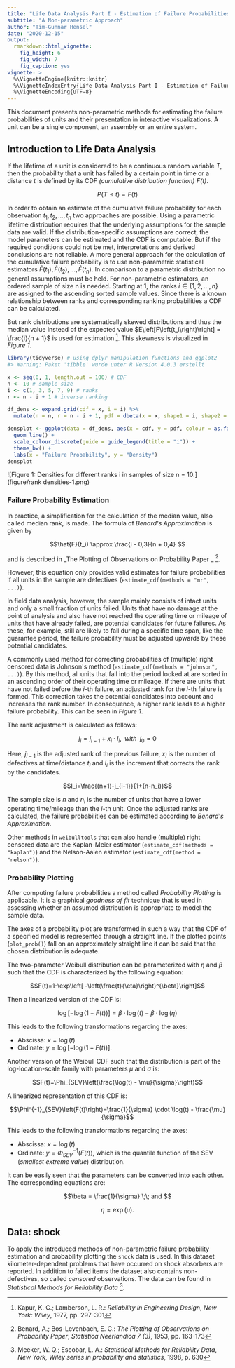 ```yaml
---
title: "Life Data Analysis Part I - Estimation of Failure Probabilities"
subtitle: "A Non-parametric Approach"
author: "Tim-Gunnar Hensel"
date: "2020-12-15"
output:
  rmarkdown::html_vignette:
    fig_height: 6
    fig_width: 7
    fig_caption: yes
vignette: >
  %\VignetteEngine{knitr::knitr}
  %\VignetteIndexEntry{Life Data Analysis Part I - Estimation of Failure Probabilities}
  %\VignetteEncoding{UTF-8}
---
```




This document presents non-parametric methods for estimating the failure probabilities of units and their presentation in interactive visualizations. A unit can be a single component, an assembly or an entire system. 

## Introduction to Life Data Analysis

If the lifetime of a unit is considered to be a continuous random variable _T_, then the probability that a unit has failed by a certain point in time or a distance _t_ is defined by its CDF _(cumulative distribution function)_ _F(t)_.

$$ P(T\leq t) = F(t) $$

In order to obtain an estimate of the cumulative failure probability for each observation $t_1, t_2, ..., t_n$ two approaches are possible. Using a parametric lifetime distribution requires that the underlying assumptions for the sample data are valid. If the distribution-specific assumptions are correct, the model parameters can be estimated and the CDF is computable. But if the required conditions could not be met, interpretations and derived conclusions are not reliable. A more general approach for the calculation of the cumulative failure probability is to use non-parametric statistical estimators $\hat{F}(t_1), \hat{F}(t_2), ..., \hat{F}(t_n)$. In comparison to a parametric distribution no general assumptions must be held. For non-parametric estimators, an ordered sample of size n is needed. Starting at 1, the ranks $i \in \{1, 2, ..., n \}$ are assigned to the ascending sorted sample values. Since there is a known relationship between ranks and corresponding ranking probabilities a CDF can be calculated.  

But rank distributions are systematically skewed distributions and thus the median value instead of the expected value $E\left[F\left(t_i\right)\right] = \frac{i}{n + 1}$ is used for estimation [^note1]. This skewness is visualized in _Figure 1_. 


```r
library(tidyverse) # using dplyr manipulation functions and ggplot2
#> Warning: Paket 'tibble' wurde unter R Version 4.0.3 erstellt

x <- seq(0, 1, length.out = 100) # CDF
n <- 10 # sample size
i <- c(1, 3, 5, 7, 9) # ranks
r <- n - i + 1 # inverse ranking

df_dens <- expand.grid(cdf = x, i = i) %>% 
  mutate(n = n, r = n - i + 1, pdf = dbeta(x = x, shape1 = i, shape2 = r))

densplot <- ggplot(data = df_dens, aes(x = cdf, y = pdf, colour = as.factor(i))) + 
  geom_line() + 
  scale_colour_discrete(guide = guide_legend(title = "i")) + 
  theme_bw() + 
  labs(x = "Failure Probability", y = "Density")
densplot
```

![Figure 1: Densities for different ranks i in samples of size n = 10.](figure/rank densities-1.png)

[^note1]: Kapur, K. C.; Lamberson, L. R.: _Reliability in Engineering Design_, 
          _New York: Wiley_, 1977, pp. 297-301  

### Failure Probability Estimation  

In practice, a simplification for the calculation of the median value, also called median rank, is made. The formula of _Benard's Approximation_ is given by 

$$\hat{F}(t_i) \approx \frac{i - 0,3}{n + 0,4} $$ 

and is described in _The Plotting of Observations on Probability Paper _ [^note2]. 

[^note2]: Benard, A.; Bos-Levenbach, E. C.: _The Plotting of Observations on Probability Paper_, 
          _Statistica Neerlandica 7 (3)_, 1953, pp. 163-173  
          
However, this equation only provides valid estimates for failure probabilities if all units in the sample are defectives (`estimate_cdf(methods = "mr", ...)`).

In field data analysis, however, the sample mainly consists of intact units and only a small fraction of units failed. Units that have no damage at the point of analysis and also have not reached the operating time or mileage of units that have already failed, are potential candidates for future failures.  As these, for example, still are likely to fail during a specific time span, like the guarantee period, the failure probability must be adjusted upwards by these potential candidates.  

A commonly used method for correcting probabilities of (multiple) right censored data is Johnson's method (`estimate_cdf(methods = "johnson", ...)`). By this method, all units that fall into the period looked at are sorted in an ascending order of their operating time or mileage. If there are units that have not failed before the _i_-th failure, an adjusted rank for the _i_-th failure is formed. This correction takes the potential candidates into account and increases the rank number. In consequence, a higher rank leads to a higher failure probability. This can be seen in _Figure 1_.
  
The rank adjustment is calculated as follows: 

$$j_i = j_{i-1} + x_i \cdot I_i, \;\; with \;\; j_0 = 0$$

Here, $j_ {i-1}$ is the adjusted rank of the previous failure, $x_i$ is the number of defectives at time/distance $t_i$ and $I_i$ is the increment that corrects the rank by the candidates. 

$$I_i=\frac{(n+1)-j_{i-1}}{1+(n-n_i)}$$

The sample size is $n$ and $n_i$ is the number of units that have a lower operating time/mileage than the _i_-th unit. Once the adjusted ranks are calculated, the failure probabilities can be estimated according to _Benard's Approximation_.  

Other methods in `weibulltools` that can also handle (multiple) right censored data are the Kaplan-Meier estimator (`estimate_cdf(methods = "kaplan")`) and the Nelson-Aalen estimator (`estimate_cdf(method = "nelson")`). 

### Probability Plotting  

After computing failure probabilities a method called _Probability Plotting_ is applicable. It is a graphical _goodness of fit_ technique that is used in assessing whether an assumed distribution is appropriate to model the sample data.  

The axes of a probability plot are transformed in such a way that the CDF of a specified model is represented through a straight line. If the plotted points (`plot_prob()`) fall on an approximately straight line it can be said that the chosen distribution is adequate.  

The two-parameter Weibull distribution can be parameterized with $\eta$ and $\beta$ such that the CDF is characterized by the following equation:  

$$F(t)=1-\exp\left[ -\left(\frac{t}{\eta}\right)^{\beta}\right]$$

Then a linearized version of the CDF is: 

$$ \log\left[-\log(1-F(t))\right] = \beta \cdot \log(t) - \beta \cdot \log(\eta)$$

This leads to the following transformations regarding the axes: 

* Abscissa: $x = \log(t)$ 
* Ordinate: $y = \log\left[-\log(1-F(t))\right]$.

Another version of the Weibull CDF such that the distribution is part of the log-location-scale family with parameters $\mu$ and $\sigma$ is:  

$$F(t)=\Phi_{SEV}\left(\frac{\log(t) - \mu}{\sigma}\right)$$

A linearized representation of this CDF is: 

$$\Phi^{-1}_{SEV}\left(F(t)\right)=\frac{1}{\sigma} \cdot \log(t) - \frac{\mu}{\sigma}$$

This leads to the following transformations regarding the axes: 

* Abscissa: $x = \log(t)$ 
* Ordinate: $y = \Phi^{-1}_{SEV}\left(F(t)\right)$, which is the quantile function of the 
  SEV (_smallest extreme value_) distribution.  
  
It can be easily seen that the parameters can be converted into each other. The corresponding equations are: 

$$\beta = \frac{1}{\sigma} \;\; and $$  

$$\eta = \exp\left(\mu\right).$$   

## Data: shock

To apply the introduced methods of non-parametric failure probability estimation and probability plotting the `shock` data is used. In this dataset kilometer-dependent problems that have occurred on shock absorbers are reported. In addition to failed items the dataset also contains non-defectives, so called *censored* observations. The data can be found in _Statistical Methods for Reliability Data_ [^note3]. 

[^note3]: Meeker, W. Q.; Escobar, L. A.: _Statistical Methods for Reliability Data_, 
          _New York, Wiley series in probability and statistics_, 1998, p. 630









